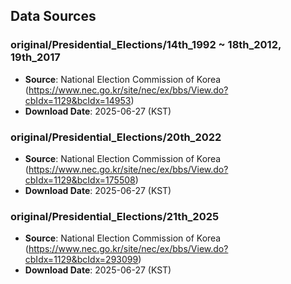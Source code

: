 ## Data Sources

### original/Presidential_Elections/14th_1992 ~ 18th_2012, 19th_2017
- **Source**: National Election Commission of Korea (https://www.nec.go.kr/site/nec/ex/bbs/View.do?cbIdx=1129&bcIdx=14953)
- **Download Date**: 2025-06-27 (KST)

### original/Presidential_Elections/20th_2022
- **Source**: National Election Commission of Korea (https://www.nec.go.kr/site/nec/ex/bbs/View.do?cbIdx=1129&bcIdx=175508)
- **Download Date**: 2025-06-27 (KST)

### original/Presidential_Elections/21th_2025
- **Source**: National Election Commission of Korea (https://www.nec.go.kr/site/nec/ex/bbs/View.do?cbIdx=1129&bcIdx=293099)
- **Download Date**: 2025-06-27 (KST)